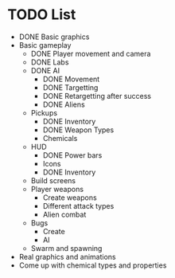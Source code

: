 
# TODO List

- DONE Basic graphics
- Basic gameplay
	- DONE Player movement and camera
	- DONE Labs
	- DONE AI
		- DONE Movement
		- DONE Targetting
		- DONE Retargetting after success
		- DONE Aliens
	- Pickups
		- DONE Inventory
		- DONE Weapon Types
		- Chemicals
	- HUD
		- DONE Power bars
		- Icons
		- DONE Inventory
	- Build screens
	- Player weapons
		- Create weapons
		- Different attack types
		- Alien combat
	- Bugs
		- Create
		- AI
	- Swarm and spawning
- Real graphics and animations
- Come up with chemical types and properties